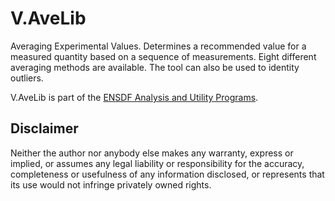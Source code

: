 # V.AveLib
Averaging Experimental Values. Determines a recommended value for a measured quantity based on a sequence of measurements.
Eight different averaging methods are available.
The tool can also be used to identity outliers. 

V.AveLib is part of the [ENSDF Analysis and Utility Programs](https://nds.iaea.org/public/ensdf_pgm/).

## Disclaimer

Neither the author nor anybody else makes any warranty, express or implied, or assumes any legal liability or responsibility for the accuracy, completeness or usefulness of any information disclosed, or represents that its use would not infringe privately owned rights.